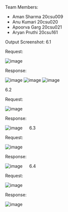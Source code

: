 Team Members:
- Aman Sharma 20csu009
- Anu Kumari 20csu020
- Apoorva Garg 20csu021
- Aryan Pruthi 20csu161

Output Screenshot:
6.1

Request: 

 ![image](https://github.com/Aammaann-S/HireWheelsApplication/assets/90821327/e1acdbc1-c970-4e0b-862e-e3e2d75b9e3c)
 
Response:

 ![image](https://github.com/Aammaann-S/HireWheelsApplication/assets/90821327/2cbab4cf-4016-4f18-8059-617a6b811fd1)
 ![image](https://github.com/Aammaann-S/HireWheelsApplication/assets/90821327/03f76113-76f5-4b9e-a5d8-3814fce1a614)
 ![image](https://github.com/Aammaann-S/HireWheelsApplication/assets/90821327/7c439417-336d-4d9d-9002-b9df99e4f478)

6.2

Request:

 ![image](https://github.com/Aammaann-S/HireWheelsApplication/assets/90821327/1bd0af51-3238-457a-b644-5f76a104c931)

Response:

 ![image](https://github.com/Aammaann-S/HireWheelsApplication/assets/90821327/e7ddcc6d-2801-43cb-b135-4059ba741b63) 
  
6.3

Request:

 ![image](https://github.com/Aammaann-S/HireWheelsApplication/assets/90821327/13dee0ae-2980-41eb-946b-5f2deb2c6960)

Response:

 ![image](https://github.com/Aammaann-S/HireWheelsApplication/assets/90821327/e2b8c7b6-ee51-4ced-af6e-da1fed4568ad)
 
6.4

Request:

 ![image](https://github.com/Aammaann-S/HireWheelsApplication/assets/90821327/44465196-ffd8-4066-9cf5-a0841df5e414)
 
Response:

 ![image](https://github.com/Aammaann-S/HireWheelsApplication/assets/90821327/6766c0e2-5b4c-4f7f-8b01-c68138e75407)

